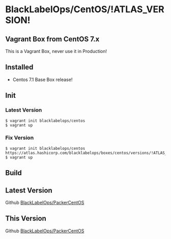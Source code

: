 # BlackLabelOps/CentOS/!ATLAS_VERSION!

## Vagrant Box from CentOS 7.x

This is a Vagrant Box, never use it in Production!

## Installed

* Centos 7.1 Base Box release!

## Init

### Latest Version

~~~~
$ vagrant init blacklabelops/centos
$ vagrant up
~~~~

### Fix Version

~~~~
$ vagrant init blacklabelops/centos https://atlas.hashicorp.com/blacklabelops/boxes/centos/versions/!ATLAS_VERSION!
$ vagrant up
~~~~

## Build

## Latest Version

Github [BlackLabelOps/PackerCentOS](https://github.com/blacklabelops/packercentos)

## This Version

Github [BlackLabelOps/PackerCentOS](https://github.com/blacklabelops/packercentos/tree/!ATLAS_VERSION!)
